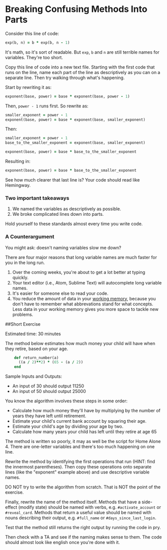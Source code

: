 # Breaking Confusing Methods Into Parts

Consider this line of code:

```ruby
exp(b, n) = b * exp(b, n - 1)

```

It's math, so it's sort of readable. But `exp`, `b` and `n` are still terrible names for variables. They're too short.

Copy this line of code into a new text file. Starting with the first code
that runs on the line, name each part of the line
as descriptively as you can on a separate line.  Then try walking through
what's happening.


Start by rewriting it as:

```ruby
exponent(base, power) = base * exponent(base, power - 1)

```

Then, `power - 1` runs first. So rewrite as:

```ruby
smaller_exponent = power - 1
exponent(base, power) = base * exponent(base, smaller_exponent)

```

Then:

```ruby
smaller_exponent = power - 1
base_to_the_smaller_exponent = exponent(base, smaller_exponent)

exponent(base, power) = base * base_to_the_smaller_exponent

```

Resulting in:

```ruby
exponent(base, power) = base * base_to_the_smaller_exponent

```

See how much clearer that last line is?  Your code should
read like Hemingway.

### Two important takeaways

1. We named the variables as descriptively as possible.
2. We broke complicated lines down into parts.

Hold yourself to these standards almost every time you write code.

### A Counterargument

You might ask: doesn't naming variables slow me down?

There are four major reasons that long variable names are much faster for you in the long run.

1. Over the coming weeks, you're about to get a lot better at typing quickly.
2. Your text editor (i.e., Atom, Sublime Text) will autocomplete long variable names.
3. It's easier for someone else to read your code.
4. You reduce the amount of data in your [working memory][working memory], because you don't have to remember what abbrevations stand for what concepts.  Less data in your working memory gives you more space to tackle new problems.

[working memory]: https://en.wikipedia.org/wiki/Working_memory

##Short Exercise

Estimated time: 30 minutes

The method below estimates how much money your child will have when they retire, based on your age.

```ruby
    def return_number(a)
      ((a / 2)**2) * (65 - (a / 2))
    end

```

Sample Inputs and Outputs:
- An input of 30 should output 11250
- An input of 50 should output 25000

You know the algorithm involves these steps in some order:

- Calculate how much money they'll have by multiplying by the number of years they have left until retirement.
- Estimate your child's current bank account by squaring their age.
- Estimate your child's age by dividing your age by two.
- Calculate how many years your child has left until they retire at age 65

The method is written so poorly, it may as well be the script for Home Alone 4. There are one-letter variables and there's too much happening on one line.

Rewrite the method by identifying the first operations that run (HINT: find the innermost parentheses). Then copy these operations onto separate lines (like the "exponent" example above) and use descriptive variable names.

DO NOT try to write the algorithm from scratch. That is NOT the point of the exercise.

Finally, rewrite the name of the method itself. Methods that have a side-effect (modify state) should be named with verbs, e.g. `#activate_account` or `#reveal_card`. Methods that return a useful value should be named with nouns describing their output, e.g. `#full_name` or `#days_since_last_login`.

Test that the method still returns the right output by running the code in pry.

Then check with a TA and see if the naming makes sense to them.  The code should almost look like english once you're done with it.
